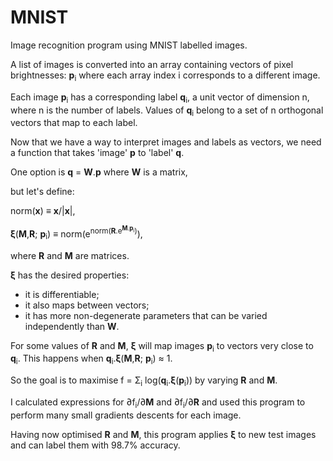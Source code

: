# MNIST
Image recognition program using MNIST labelled images.

A list of images is converted into an array containing vectors of pixel brightnesses: __p__<sub>i</sub> where each array index i corresponds to a different image.

Each image __p__<sub>i</sub> has a corresponding label __q__<sub>i</sub>, a unit vector of dimension n, where n is the number of labels. Values of __q__<sub>i</sub> belong to a set of n orthogonal vectors that map to each label.

Now that we have a way to interpret images and labels as vectors, we need a function that takes 'image' __p__ to 'label' __q__.

One option is **q** = **W**.**p** where **W** is a matrix,

but let's define:

norm(__x__) ≡ __x__/|__x__|,

**ξ**(**M**,**R**; **p**<sub>i</sub>) ≡ norm(e<sup>norm(__R__.e<sup>__M__.__p__<sub>i</sub></sup>)</sup>),

where **R** and **M** are matrices.

**ξ** has the desired properties:
* it is differentiable;
* it also maps between vectors;
* it has more non-degenerate parameters that can be varied independently than **W**.

For some values of **R** and **M**, **ξ** will map images **p**<sub>i</sub> to vectors very close to **q**<sub>i</sub>. This happens when **q**<sub>i</sub>.**ξ**(**M**,**R**; **p**<sub>i</sub>) ≈ 1.

So the goal is to maximise f = Σ<sub>i</sub> log(__q__<sub>i</sub>.**ξ**(__p__<sub>i</sub>)) by varying **R** and **M**.

I calculated expressions for  ∂f<sub>i</sub>/∂**M** and ∂f<sub>i</sub>/∂**R** and used this program to perform many small gradients descents for each image.

Having now optimised **R** and **M**, this program applies **ξ** to new test images and can label them with 98.7% accuracy.
